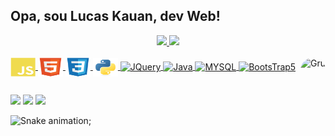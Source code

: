 ## Opa, sou Lucas Kauan, dev Web!
<div align="center">
  <a href="https://github.com/LukasAlencar">
   <img height="180em" src="https://github-readme-stats.vercel.app/api?username=LukasAlencar&show_icons=true&theme=dark&include_all_commits=true&count_private=true"/>
  <img height="180em" src="https://github-readme-stats.vercel.app/api/top-langs/?username=LukasAlencar&layout=compact&langs_count=7&theme=graywhite"/>
</div>

<div style="display: inline_block"><br>
  <img align="center" alt="Js" height="30" width="40" src="https://raw.githubusercontent.com/devicons/devicon/master/icons/javascript/javascript-plain.svg">
  <img align="center" alt="HTML5" height="30" width="40" src="https://raw.githubusercontent.com/devicons/devicon/master/icons/html5/html5-original.svg">
  <img align="center" alt="CSS3" height="30" width="40" src="https://raw.githubusercontent.com/devicons/devicon/master/icons/css3/css3-original.svg">
  <img align="center" alt="Python" height="30" width="40" src="https://raw.githubusercontent.com/devicons/devicon/master/icons/python/python-original.svg">
  <img align="center" alt="JQuery" height="30" width="40" src="https://cdn.jsdelivr.net/gh/devicons/devicon/icons/jquery/jquery-original.svg" />
  <img align="center" alt="Java" height="30" width="40" src="https://cdn.jsdelivr.net/gh/devicons/devicon/icons/java/java-original.svg" />
  <img align="center" alt="MYSQL" height="30" width="40" src="https://cdn.jsdelivr.net/gh/devicons/devicon/icons/mysql/mysql-original.svg" />
  <img align="center" alt="BootsTrap5" height="30" width="40" src="https://cdn.jsdelivr.net/gh/devicons/devicon/icons/bootstrap/bootstrap-original.svg" />
  <img align="right" alt="Gru" height="150" style="border-radius:50px;" src="https://i.pinimg.com/originals/57/4c/b3/574cb3c9614b1338eb145b488f495d68.png">  </div>     
  
  ##
<div>
  <a href="https://instagram.com/lucass.kauan" target="_blank"><img src="https://img.shields.io/badge/-Instagram-%23E4405F?style=for-the-badge&logo=instagram&logoColor=white" target="_blank"></a>
  <a href = "mailto:alencarkauan12@gmail.com"><img src="https://img.shields.io/badge/-Gmail-%23333?style=for-the-badge&logo=gmail&logoColor=white" target="_blank"></a>
  <a href="https://www.linkedin.com/in/lucas-alencar-b539241ba" target="_blank"><img src="https://img.shields.io/badge/-LinkedIn-%230077B5?style=for-the-badge&logo=linkedin&logoColor=white" target="_blank"></a> 
  
  ![Snake animation](https://github.com/LukasAlencar/LukasAlencar/blob/output/github-contribution-grid-snake.svg);
</div>
